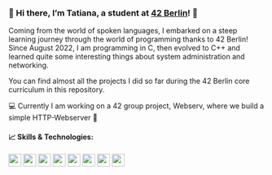 ### 👋 Hi there, I’m Tatiana, a student at [42 Berlin](https://42berlin.de/)! 🚀

Coming from the world of spoken languages, I embarked on a steep learning journey through the world of programming thanks to 42 Berlin!
Since August 2022, I am programming in C, then evolved to C++ and learned quite some interesting things about system administration and networking.

You can find almost all the projects I did so far during the 42 Berlin core curriculum in this repository.

💻 Currently I am working on a 42 group project, Webserv, where we build a simple HTTP-Webserver 🚀

#### 📈 Skills & Technologies:

  <img src="https://img.shields.io/badge/C-A8B9CC?style=for-the-badge&logo=c&logoColor=white" height="25">
  <img src="https://img.shields.io/badge/C++-00599C?style=for-the-badge&logo=c%2B%2B&logoColor=white" height="25">
  <img src="https://img.shields.io/badge/HTML-E44D26?style=for-the-badge&logo=html5&logoColor=white" height="25">
  <img src="https://img.shields.io/badge/CSS-1572B6?style=for-the-badge&logo=css3&logoColor=white" height="25">
  <img src="https://img.shields.io/badge/PHP-777BB4?style=for-the-badge&logo=php&logoColor=white" height="25">

  <img src="https://img.shields.io/badge/Git-F05032?style=for-the-badge&logo=git&logoColor=white" height="25">
  <img src="https://img.shields.io/badge/Linux-FCC624?style=for-the-badge&logo=linux&logoColor=black" height="25">
  <img src="https://img.shields.io/badge/VS%20Code-007ACC?style=for-the-badge&logo=visual-studio-code&logoColor=white" height="25">

